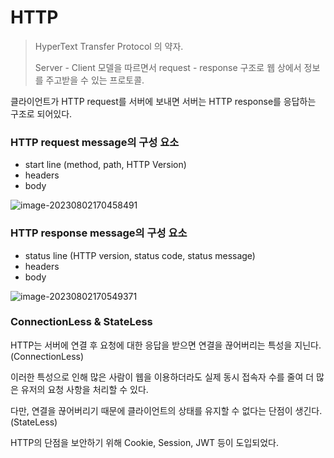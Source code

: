 # HTTP

> HyperText Transfer Protocol 의 약자.
>
> Server - Client 모델을 따르면서 request - response 구조로 웹 상에서 정보를 주고받을 수 있는 프로토콜. 



클라이언트가 HTTP request를 서버에 보내면 서버는 HTTP response를 응답하는 구조로 되어있다. 



### HTTP request message의 구성 요소 

- start line (method, path, HTTP Version)
- headers 
- body 

![image-20230802170458491](https://github.com/BeomSeogKim/TIL/blob/main/cs/images/HTTP/request.png)

###  HTTP response message의 구성 요소 

- status line (HTTP version, status code, status message)
- headers
- body

![image-20230802170549371](https://github.com/BeomSeogKim/TIL/blob/main/cs/images/HTTP/response.png)



### ConnectionLess & StateLess

HTTP는 서버에 연결 후 요청에 대한 응답을 받으면 연결을 끊어버리는 특성을 지닌다. (ConnectionLess)

이러한 특성으로 인해 많은 사람이 웹을 이용하더라도 실제 동시 접속자 수를 줄여 더 많은 유저의 요청 사항을 처리할 수 있다. 

다만, 연결을 끊어버리기 때문에 클라이언트의 상태를 유지할 수 없다는 단점이 생긴다. (StateLess)

HTTP의 단점을 보안하기 위해 Cookie, Session, JWT 등이 도입되었다. 
